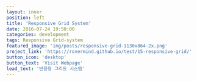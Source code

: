 ```yaml
---
layout: inner
position: left
title: 'Responsive Grid System'
date: 2016-07-24 19:50:00
categories: development
tags: Responsive Grid-system
featured_image: 'img/posts/responsive-grid-1130x864-2x.png'
project_link: 'https://rovermind.github.io/test/15-responsive-grid/'
button_icon: 'desktop'
button_text: 'Visit Webpage'
lead_text: '반응형 그리드 시스템'
---
```

